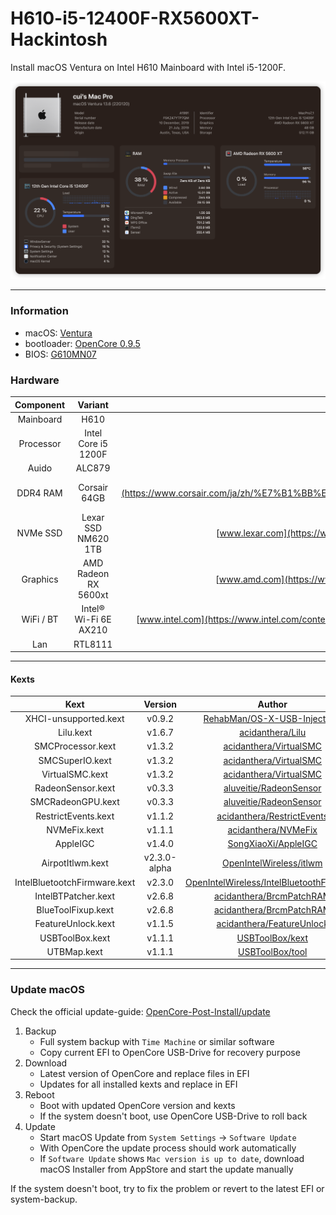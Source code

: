 # H610-i5-12400F-RX5600XT-Hackintosh

Install macOS Ventura on Intel H610 Mainboard with Intel i5-1200F.

![](docs/snap.png)

---

### Information 

- macOS: [Ventura](https://www.apple.com/macos/ventura/)
- bootloader: [OpenCore 0.9.5](https://github.com/acidanthera/OpenCorePkg/releases/tag/0.9.5)
- BIOS: [G610MN07](https://www.intel.com/content/www/us/en/support/intel-driver-support-assistant.html)

### Hardware

| Component    | Variant                   | Link                                                                                                                                         |
|:------------:|:-------------------------:|:--------------------------------------------------------------------------------------------------------------------------------------------:|
| Mainboard    | H610                      | [ark.intel.com](https://www.intel.com/content/www/us/en/support/intel-driver-support-assistant.html)                                         |
| Processor    | Intel Core i5 1200F       | [ark.intel.com](https://ark.intel.com/content/www/us/en/ark/products/199332/intel-core-i910900k-processor-20m-cache-up-to-5-30-ghz.html)     |
| Auido        | ALC879                    |                                                                                                                                              |
| DDR4 RAM     | Corsair 64GB              | [www.corsair.com](https://www.corsair.com/ja/zh/%E7%B1%BB%E5%88%AB/%E4%BA%A7%E5%93%81/%E5%86%85%E5%AD%98/VENGEANCE-LPX/p/CMK128GX4M4A2666C16)|
| NVMe SSD     | Lexar SSD NM620 1TB       | [www.lexar.com](https://www.lexar.com/product/lexar-nm620-m-2-2280-nvme-ssd/)                                                                |
| Graphics     | AMD Radeon RX 5600xt      | [www.amd.com](https://www.amd.com/en/products/graphics/amd-radeon-rx-6900-xt)                                                                |
| WiFi / BT    | Intel® Wi-Fi 6E AX210     | [www.intel.com](https://www.intel.com/content/www/us/en/products/sku/130293/intel-wifi-6-ax201-gig/specifications.html)                      |
| Lan          | RTL8111                   |                                                                                                                                              |

---

#### Kexts

| Kext                                 | Version      | Author                                                                                                             |
|:------------------------------------:|:------------:|:------------------------------------------------------------------------------------------------------------------:|
| XHCI-unsupported.kext                | v0.9.2       | [RehabMan/OS-X-USB-Inject-All](https://github.com/RehabMan/OS-X-USB-Inject-All/tree/master/XHCI-unsupported.kext)  |
| Lilu.kext                            | v1.6.7       | [acidanthera/Lilu](https://github.com/acidanthera/Lilu/releases)                                                   |
| SMCProcessor.kext                    | v1.3.2       | [acidanthera/VirtualSMC](https://github.com/acidanthera/VirtualSMC/releases)                                       |
| SMCSuperIO.kext                      | v1.3.2       | [acidanthera/VirtualSMC](https://github.com/acidanthera/VirtualSMC/releases)                                       |
| VirtualSMC.kext                      | v1.3.2       | [acidanthera/VirtualSMC](https://github.com/acidanthera/VirtualSMC/releases)                                       | 
| RadeonSensor.kext                    | v0.3.3       | [aluveitie/RadeonSensor](https://github.com/aluveitie/RadeonSensor/releases)                                       |
| SMCRadeonGPU.kext                    | v0.3.3       | [aluveitie/RadeonSensor](https://github.com/aluveitie/RadeonSensor/releases)                                       |
| RestrictEvents.kext                  | v1.1.2       | [acidanthera/RestrictEvents](https://github.com/acidanthera/RestrictEvents)                                        |
| NVMeFix.kext                         | v1.1.1       | [acidanthera/NVMeFix](https://github.com/acidanthera/NVMeFix)                                                      |                                                           
| AppleIGC                             | v1.4.0       | [SongXiaoXi/AppleIGC](https://github.com/SongXiaoXi/AppleIGC)                                                      |
| AirpotItlwm.kext                     | v2.3.0-alpha | [OpenIntelWireless/itlwm](https://github.com/OpenIntelWireless/itlwm/releases)                                     |
| IntelBluetootchFirmware.kext         | v2.3.0       | [OpenIntelWireless/IntelBluetoothFirmware](https://github.com/OpenIntelWireless/IntelBluetoothFirmware/releases)   |
| IntelBTPatcher.kext                  | v2.6.8       | [acidanthera/BrcmPatchRAM](https://github.com/acidanthera/BrcmPatchRAM/releases)                                   |
| BlueToolFixup.kext                   | v2.6.8       | [acidanthera/BrcmPatchRAM](https://github.com/acidanthera/BrcmPatchRAM/releases)                                   |
| FeatureUnlock.kext                   | v1.1.5       | [acidanthera/FeatureUnlock](https://github.com/acidanthera/FeatureUnlock/releases)                                 |
| USBToolBox.kext                      | v1.1.1       | [USBToolBox/kext](https://github.com/USBToolBox/kext/releases)                                                     |
| UTBMap.kext                          | v1.1.1       | [USBToolBox/tool](https://github.com/USBToolBox/tool)                                                              | 

---

### Update macOS

Check the official update-guide: [OpenCore-Post-Install/update](https://dortania.github.io/OpenCore-Post-Install/universal/update.html)

1. Backup
   - Full system backup with `Time Machine` or similar software
   - Copy current EFI to OpenCore USB-Drive for recovery purpose
2. Download
   - Latest version of OpenCore and replace files in EFI
   - Updates for all installed kexts and replace in EFI
3. Reboot
   - Boot with updated OpenCore version and kexts
   - If the system doesn't boot, use OpenCore USB-Drive to roll back
4. Update
   - Start macOS Update from `System Settings` -> `Software Update`
   - With OpenCore the update process should work automatically
   - If `Software Update` shows `Mac version is up to date`, download macOS Installer from AppStore and start the update manually

If the system doesn't boot, try to fix the problem or revert to the latest EFI or system-backup.




